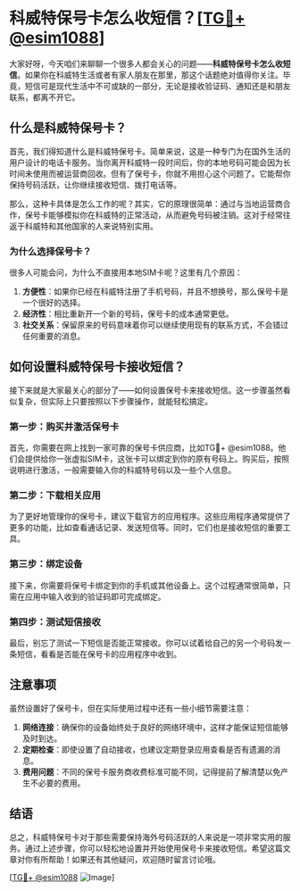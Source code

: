 # 科威特保号卡怎么收短信？[[TG💪+ @esim1088](https://t.me/s/esim1088)]

大家好呀，今天咱们来聊聊一个很多人都会关心的问题——**科威特保号卡怎么收短信**。如果你在科威特生活或者有家人朋友在那里，那这个话题绝对值得你关注。毕竟，短信可是现代生活中不可或缺的一部分，无论是接收验证码、通知还是和朋友联系，都离不开它。

## 什么是科威特保号卡？

首先，我们得知道什么是科威特保号卡。简单来说，这是一种专门为在国外生活的用户设计的电话卡服务。当你离开科威特一段时间后，你的本地号码可能会因为长时间未使用而被运营商回收。但有了保号卡，你就不用担心这个问题了。它能帮你保持号码活跃，让你继续接收短信、拨打电话等。

那么，这种卡具体是怎么工作的呢？其实，它的原理很简单：通过与当地运营商合作，保号卡能够模拟你在科威特的正常活动，从而避免号码被注销。这对于经常往返于科威特和其他国家的人来说特别实用。

### 为什么选择保号卡？

很多人可能会问，为什么不直接用本地SIM卡呢？这里有几个原因：

1. **方便性**：如果你已经在科威特注册了手机号码，并且不想换号，那么保号卡是一个很好的选择。
2. **经济性**：相比重新开一个新的号码，保号卡的成本通常更低。
3. **社交关系**：保留原来的号码意味着你可以继续使用现有的联系方式，不会错过任何重要的消息。

## 如何设置科威特保号卡接收短信？

接下来就是大家最关心的部分了——如何设置保号卡来接收短信。这一步骤虽然看似复杂，但实际上只要按照以下步骤操作，就能轻松搞定。

### 第一步：购买并激活保号卡

首先，你需要在网上找到一家可靠的保号卡供应商，比如TG💪+ @esim1088。他们会提供给你一张虚拟SIM卡，这张卡可以绑定到你的原有号码上。购买后，按照说明进行激活，一般需要输入你的科威特号码以及一些个人信息。

### 第二步：下载相关应用

为了更好地管理你的保号卡，建议下载官方的应用程序。这些应用程序通常提供了更多的功能，比如查看通话记录、发送短信等。同时，它们也是接收短信的重要工具。

### 第三步：绑定设备

接下来，你需要将保号卡绑定到你的手机或其他设备上。这个过程通常很简单，只需在应用中输入收到的验证码即可完成绑定。

### 第四步：测试短信接收

最后，别忘了测试一下短信是否能正常接收。你可以试着给自己的另一个号码发一条短信，看看是否能在保号卡的应用程序中收到。

## 注意事项

虽然设置好了保号卡，但在实际使用过程中还有一些小细节需要注意：

1. **网络连接**：确保你的设备始终处于良好的网络环境中，这样才能保证短信能够及时到达。
2. **定期检查**：即使设置了自动接收，也建议定期登录应用查看是否有遗漏的消息。
3. **费用问题**：不同的保号卡服务商收费标准可能不同，记得提前了解清楚以免产生不必要的费用。

## 结语

总之，科威特保号卡对于那些需要保持海外号码活跃的人来说是一项非常实用的服务。通过上述步骤，你可以轻松地设置并开始使用保号卡来接收短信。希望这篇文章对你有所帮助！如果还有其他疑问，欢迎随时留言讨论哦。

[[TG💪+ @esim1088](https://t.me/s/esim1088) ![Image](https://i.postimg.cc/4NQfJmqS/Snipaste-2025-05-13-00-14-12.png)]